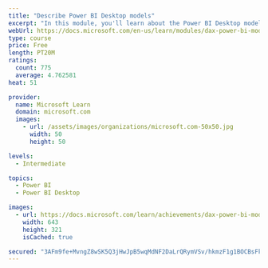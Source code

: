 ```yaml
---
title: "Describe Power BI Desktop models"
excerpt: "In this module, you'll learn about the Power BI Desktop model structure, star schema design basics, analytics queries, and report visual configuration. This module provides a strong foundation on which you can learn to optimize model designs and add model calculations."
webUrl: https://docs.microsoft.com/en-us/learn/modules/dax-power-bi-models/
type: course
price: Free
length: PT20M
ratings:
  count: 775
  average: 4.762581
heat: 51

provider:
  name: Microsoft Learn
  domain: microsoft.com
  images:
    - url: /assets/images/organizations/microsoft.com-50x50.jpg
      width: 50
      height: 50

levels:
  - Intermediate

topics:
  - Power BI
  - Power BI Desktop

images:
  - url: https://docs.microsoft.com/learn/achievements/dax-power-bi-models-social.png
    width: 643
    height: 321
    isCached: true

secured: "3AFm9fe+MvngZ8wSK5Q3jHwJpB5wqMdNF2DaLrQRymVSv/hkmzF1g1BOCBsFkL/A0pSIiyZLnANocQ3hpKLgytlVdfyR2F4ykS/0JEwA54H652PTsnr9RExAHCtENabnHWIbof9nYgXrNPtJwvhj3MW6N7ndZ5RHW0uelMIlMDZNRhiQYOVoSsNvCDS7nJeOFRYHEddUgjW7P1QuqDpFVBu38iJx1oZs3Rfyl39Vd59uZyQhJje0LjIl6ztEtYRwRORGUjhQ2HLGOrx7foXyOoNb/nwppFajq88zFWuA06bkKXOcMmv020FqwWB7hR7khY8eX4vNZwCH16h4PCMBQJgMrMD6XixhCHEUwiomSj+gafpDQ/Riz3NrOfCXlQccCDlPGWz3MEK1Su4Of9Mk96Z04cRg7ygUEVdlJ/kLxUc=;nMa7blJGWgN0Cj2a10Mzfg=="
---
```


